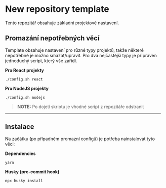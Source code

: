 New repository template
=======================
Tento repozitář obsahuje základní projektové nastavení.

## Promazání nepotřebných věcí
Template obsahuje nastavení pro různé typy projektů, takže některé nepotřebné je možno smazat/upravit. Pro dva nejčastější typy je připraven jednoduchý script, který vše zařídí.

**Pro React projekty**
```plain
./config.sh react
```

**Pro NodeJS projekty**
```plain
./config.sh nodejs
```

> **NOTE:** Po dojetí skriptu je vhodné script z repozitáře odstranit

---
## Instalace
Na začátku (po případném promazní configů) je potřeba nainstalovat tyto věci:

**Dependencies**
```plain
yarn
```

**Husky (pre-commit hook)**
```plain
npx husky install
```
